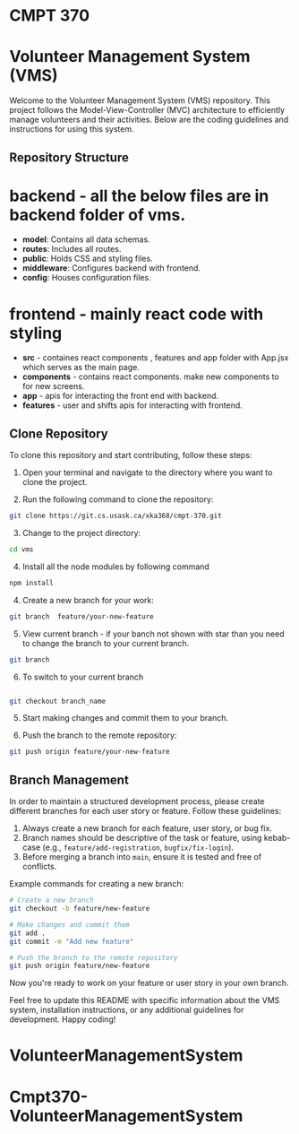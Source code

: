 # CMPT 370



# Volunteer Management System (VMS)

Welcome to the Volunteer Management System (VMS) repository. This project follows the Model-View-Controller (MVC) architecture to efficiently manage volunteers and their activities. Below are the coding guidelines and instructions for using this system.

## Repository Structure

# backend - all the below files are in backend folder of vms.
- **model**: Contains all data schemas.
- **routes**: Includes all routes.
- **public**: Holds CSS and styling files.
- **middleware**: Configures backend with frontend.
- **config**: Houses configuration files.

# frontend - mainly react code with styling

- **src** - containes react components , features and app folder with App.jsx which serves as the main page.
- **components** - contains react components. make new components to for new screens.
- **app** - apis for interacting the front end with backend.
- **features** - user and shifts apis for interacting with frontend.





## Clone Repository

To clone this repository and start contributing, follow these steps:

1. Open your terminal and navigate to the directory where you want to clone the project.

2. Run the following command to clone the repository:

```bash
git clone https://git.cs.usask.ca/xka368/cmpt-370.git
```

3. Change to the project directory:

```bash
cd vms
```
4. Install all the node modules by following command

```bash
npm install

```

4. Create a new branch for your work:

```bash
git branch  feature/your-new-feature
```

5. View current branch  - if your banch not shown with star than you need to change the branch to your current branch.


```bash
git branch

```
6. To switch to your current branch

```bash

git checkout branch_name

```

5. Start making changes and commit them to your branch.

6. Push the branch to the remote repository:

```bash
git push origin feature/your-new-feature
```


## Branch Management

In order to maintain a structured development process, please create different branches for each user story or feature. Follow these guidelines:

1. Always create a new branch for each feature, user story, or bug fix.
2. Branch names should be descriptive of the task or feature, using kebab-case (e.g., `feature/add-registration`, `bugfix/fix-login`).
3. Before merging a branch into `main`, ensure it is tested and free of conflicts.

Example commands for creating a new branch:

```bash
# Create a new branch
git checkout -b feature/new-feature

# Make changes and commit them
git add .
git commit -m "Add new feature"

# Push the branch to the remote repository
git push origin feature/new-feature
```


Now you're ready to work on your feature or user story in your own branch.

Feel free to update this README with specific information about the VMS system, installation instructions, or any additional guidelines for development. Happy coding!
# VolunteerManagementSystem
# Cmpt370-VolunteerManagementSystem
